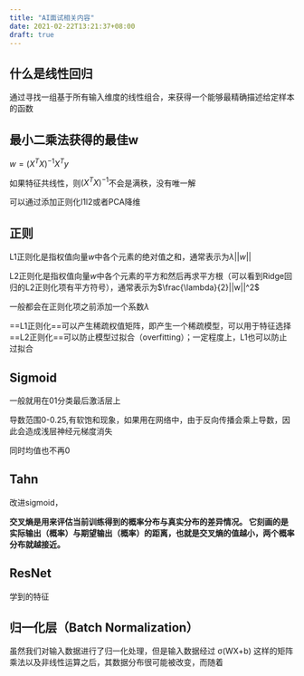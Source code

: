 ```yaml
---
title: "AI面试相关内容"
date: 2021-02-22T13:21:37+08:00
draft: true
---
```


## 什么是线性回归

通过寻找一组基于所有输入维度的线性组合，来获得一个能够最精确描述给定样本的函数

## 最小二乘法获得的最佳w

$w = (X^TX)^{-1}X^Ty$

如果特征共线性，则$(X^TX)^{-1}$不会是满秩，没有唯一解

可以通过添加正则化l1l2或者PCA降维

## 正则

L1正则化是指权值向量$w$中各个元素的绝对值之和，通常表示为$\lambda||w||$

L2正则化是指权值向量$w$中各个元素的平方和然后再求平方根（可以看到Ridge回归的L2正则化项有平方符号），通常表示为$\frac{\lambda}{2}||w||^2$

一般都会在正则化项之前添加一个系数$\lambda$

==L1正则化==可以产生稀疏权值矩阵，即产生一个稀疏模型，可以用于特征选择
==L2正则化==可以防止模型过拟合（overfitting）；一定程度上，L1也可以防止过拟合

## Sigmoid

一般就用在01分类最后激活层上

导数范围0-0.25,有软饱和现象，如果用在网络中，由于反向传播会乘上导数，因此会造成浅层神经元梯度消失

同时均值也不再0

## Tahn

改进sigmoid，



**交叉熵是用来评估当前训练得到的概率分布与真实分布的差异情况。
它刻画的是实际输出（概率）与期望输出（概率）的距离，也就是交叉熵的值越小，两个概率分布就越接近。**

## ResNet

学到的特征



## 归一化层（Batch Normalization）

虽然我们对输入数据进行了归一化处理，但是输入数据经过 σ(WX+b) 这样的矩阵乘法以及非线性运算之后，其数据分布很可能被改变，而随着